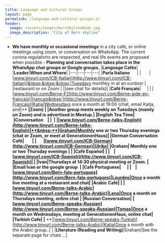 ```yaml
---
title: Language and Cultural Groups
layout: page
permalink: /language-and-cultural-groups-2/
header:
  image: /assets/images/bernSkylineWide.jpg
  image_description: "City of Bern skyline"
---
```


- **We have monthly or occasional meetings** in a city cafe, or online meetings using zoom, or conversation on WhatsApp. The current corona regulatiohs are respected, and real life events are proposed when possible.- **Planning and conversation takes place in the WhatsApp chat groups or Google groups.**
|**Language Cafés**|                                   |**Leader**|**When and Where**|
|---|---|---|---|
|**Parla Italiano&nbsp;&nbsp;&nbsp;&nbsp;&nbsp;&nbsp;&nbsp;**|
|**&nbsp;&nbsp;&nbsp;&nbsp;&nbsp;&nbsp;&nbsp;&nbsp;**|[www.tinyurl.com/ICB-Italian](http://www.tinyurl.com/ICB-Italian)|&nbsp;&nbsp;&nbsp;|Tuesdays monthky in at an ourdoor |
|restaurant or on Zoom |
|(see chat for details)|
|**Café Français**|&nbsp;&nbsp;&nbsp;&nbsp;&nbsp;|
|**&nbsp;**|[www.tinyurl.com/Berne-F](http://www.tinyurl.com/Berne-aide-en-francais)|[rancais&nbsp;](http://www.tinyurl.com/Berne-Francais)|Katja|Wednesdays once a month at 19:00 (chat, email Katja, and|** **|Zoom)&nbsp;|
|Another group meets weekly on Tuesdays (mainly on Zoom) and is advertised in Meetup.|
|**English Tea Time**|&nbsp;|**Conversation&nbsp;&nbsp;&nbsp;&nbsp;**|
| &nbsp;|**&nbsp;**|[www.tinyurl.com/Berne-talks-English](http://www.tinyurl.com/Berne-talks-English)|**&nbsp;**|Graham|Monthly one or two Thursday evenings (chat or Zoom, or meet at GenerationenHaus)|
|**German Conversation Café**|&nbsp;&nbsp;&nbsp;&nbsp;&nbsp;&nbsp;&nbsp;&nbsp;|
|&nbsp;&nbsp;&nbsp;&nbsp;&nbsp;&nbsp;&nbsp;|[www.tinyurl.com/ICB-German](http://www.tinyurl.com/ICB-German)|Ulrike|
|Graham| Monthly one or two Thursday evenings |
|
|**Café Español**|&nbsp;|
|&nbsp;&nbsp;&nbsp;  |[www.tinyurl.com/ICB-Spanish](http://www.tinyurl.com/ICB-Spanish)|
|  |Ivan|Thursdays at 14:30 physical meeting or Zoom. |
|Email Ivan or the google group &nbsp;|
|**Café Portuguese**|&nbsp;&nbsp;&nbsp;&nbsp;&nbsp;&nbsp;|
|&nbsp;&nbsp;&nbsp;&nbsp;|[www.tinyurl.com/Bern-fala-portugues](http://www.tinyurl.com/Bern-fala-portugues)|Lourdes|Once a month live meeting at a restaurant and chat|
|**Arabic Café**|
|   |[www.tinyurl.com/Berne-talks-Arabic](http://www.tinyurl.com/Berne-talks-Arabic)|Lena|Once a month on Thursdays meeting, online chat |
|**Russian Conversation**|
|[www.tinyurl.com/Berne-speaks-Russian](http://www.tinyurl.com/Berne-speaks-Russian)|Tomas|Once a month on Wednesdays, meeting at GenerationenHaus, online chat|
|**Turkish Cafe**|
|** **|[www.tinyurl.com/Berne-speaks-Turkish](http://www.tinyurl.com/Berne-talks-Arabic)|Katja|Once a month with the Arabic group..|
| |**LIterature (Reading and Writing)**|Graham|See the separate page for chats ...|

